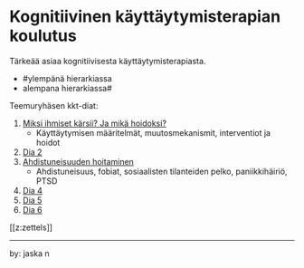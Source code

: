 # Kognitiivinen käyttäytymisterapian koulutus

Tärkeää asiaa kognitiivisesta käyttäytymisterapiasta.

- #ylempänä hierarkiassa
- alempana hierarkiassa#

Teemuryhäsen kkt-diat:
1. [Miksi ihmiset kärsii? Ja mikä hoidoksi?](./static/KKT_ryhänen_1.pdf)
	- Käyttäytymisen määritelmät, muutosmekanismit, interventiot ja hoidot
2. [Dia 2](./static/KKT_ryhänen_2.pdf)
3. [Ahdistuneisuuden hoitaminen](./static/KKT_ryhänen_3.pdf)
 	- Ahdistuneisuus, fobiat, sosiaalisten tilanteiden pelko, paniikkihäiriö, PTSD
4. [Dia 4](./static/KKT_ryhänen_4.pdf)
5. [Dia 5](./static/KKT_ryhänen_5.pdf)
6. [Dia 6](./static/KKT_ryhänen_6.pdf)

[[z:zettels]]



---
by: jaska n

